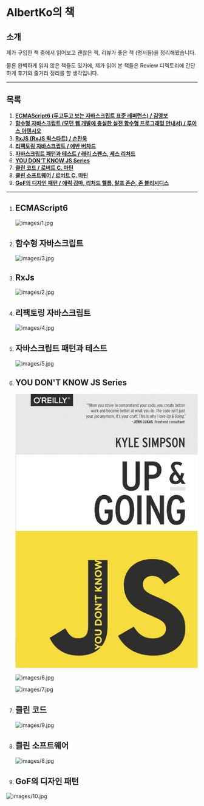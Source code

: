 # AlbertKo의 책

## 소개

제가 구입한 책 중에서 읽어보고 괜찮은 책, 리뷰가 좋은 책 (명서들)을 정리해봤습니다.

물론 완벽하게 읽지 않은 책들도 있기에, 제가 읽어 본 책들은 Review 디렉토리에 간단하게 후기와 줄거리 정리를 할 생각입니다.

------

## 목록

1. **[ECMAScript6 (두고두고 보는 자바스크립트 표준 레퍼런스) / 김영보](#1-ecmascript6)**
2. **[함수형 자바스크립트 (모던 웹 개발에 충실한 실전 함수형 프로그래밍 안내서) / 루이스 아텐시오](#2-함수형-자바스크립트)**
3. **[RxJS (RxJS 퀵스타트) / 손찬욱]( #3-rxjs)**
4. **[리팩토링 자바스크립트 / 에반 버차드](#4-리팩토링-자바스크립트)**
5. **[자바스크립트 패턴과 테스트 / 래리 스펜스, 세스 리처드](#5-자바스크립트-패턴과-테스트)**
6. **[YOU DON'T KNOW JS Series](#6-you-don't-know-js-series)**
7. **[클린 코드 / 로버트 C. 마틴](#7-클린-코드)**
8. **[클린 소프트웨어 / 로버트 C. 마틴](#8-클린-소프트웨어)**
9. **[GoF의 디자인 패턴 / 에릭 감마, 리처드 헬름, 랄프 존슨, 존 블리시디스](#9-gof의-디자인-패턴)**

------

1. ## ECMAScript6

   ![images/1.jpg](images/1.jpg)

2. ## 함수형 자바스크립트



   ![images/3.jpg](images/3.jpg)

3. ## RxJs

   ![images/2.jpg](images/2.jpg)

4. ## 리팩토링 자바스크립트

   ![images/4.jpg](images/4.jpg)

5. ## 자바스크립트 패턴과 테스트

   ![images/5.jpg](images/5.jpg)

6. ## YOU DON'T KNOW JS Series

   ![images/11.jpg](images/11.jpg)

   ![images/6.jpg](images/6.jpg)

   ![images/7.jpg](images/7.jpg)

7. ## 클린 코드

   ![images/9.jpg](images/9.jpg)

8. ## 클린 소프트웨어

   ![images/8.jpg](images/8.jpg)

9. ## GoF의 디자인 패턴

![images/10.jpg](images/10.jpg)